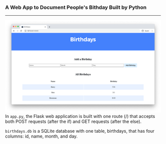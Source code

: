 ### A Web App to Document People's Bithday Built by Python

---
![Alt text](image.png)
In `app.py`, the Flask web application is built with one route (/) that accepts both POST requests (after the if) and GET requests (after the else). 

`birthdays.db` is a SQLite database with one table, birthdays, that has four columns: id, name, month, and day. 